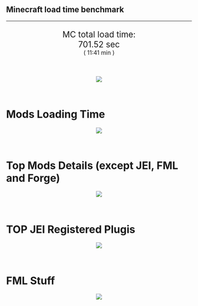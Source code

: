 ## Minecraft load time benchmark


---

<p align="center" style="font-size:160%;">
MC total load time:<br>
701.52 sec
<br>
<sup><sub>(
11:41 min
)</sub></sup>
</p>

<br>


<p align="center">
<img src="https://quickchart.io/chart?w=400&h=30&c={
  type: 'horizontalBar',
  data: {
    datasets: [
      {label:      'MODS:', data: [453.50]},
      {label: 'FML stuff:', data: [248.01]}
    ]
  },
  options: {
    scales: {
      xAxes: [{display: false,stacked: true}],
      yAxes: [{display: false,stacked: true}],
    },
    elements: {rectangle: {borderWidth: 2}},
    legend: {display: false,},
    plugins: {datalabels: {color: 'white',formatter: (value, context) =>
      [context.dataset.label, value].join(' ')
    }}
  }
}"/>
</p>

<br>

# Mods Loading Time
<p align="center">
<img src="https://quickchart.io/chart?w=400&h=300&c={
  type: 'outlabeledPie',
  options: {
    cutoutPercentage: 25,
    plugins: {
      legend: !1,
      outlabels: {
        stretch: 5,
        padding: 1,
        text: (v,i)=>[
          v.labels[v.dataIndex],' ',
          (v.percent*1000|0)/10,
          String.fromCharCode(37)].join('')
      }
    }
  },
  data: {...
`
3e76ba  19.83s Just Enough Items;
386AA7  31.55s Just Enough Items (Plugins);
386AA7  29.03s Just Enough Items (Ingredient Filter);
8c2ccd  19.46s Immersive Engineering;
516fa8  18.80s Ender IO;
5161a8   6.29s CraftTweaker2;
495797  11.58s CraftTweaker2 (Script Loading);
214d9e  16.14s Minecraft Forge;
176e43  13.95s Thaumic Additions: Reconstructed;
a651a8  11.75s IndustrialCraft 2;
8f3087  11.72s Forge Mod Loader;
813e81   8.20s OpenComputers;
538f30   8.03s Animania;
8f304e   7.97s Astral Sorcery;
7c813e   7.64s Thaumcraft;
8f6c30   5.35s Dynamic Surroundings;
6e175e   5.13s Recurrent Complex;
213664   5.08s Forestry;
9e2174   4.78s Tinkers' Construct;
436e17   4.34s Integrated Dynamics;
308f53   4.01s Village Names;
6e3a17   3.82s Quark;
a86e51   3.73s Extra Utilities 2;
444444 103.59s 53 Other mods;
333333  89.91s 329 'Fast' mods (load 1.0s - 0.1s);
222222   1.82s 36 'Instant' mods (load %3C 0.1s)
`
    .split(';').reduce((a, l) => {
      l.match(/(\w{6}) *(\d*\.\d*)s (.*)/)
      .slice(1).map((a, i) => [[String.fromCharCode(35),a].join(''), parseFloat(a), a][i])
      .forEach((s, i) => 
        [a.datasets[0].backgroundColor, a.datasets[0].data, a.labels][i].push(s)
      );
      return a
    }, {
      labels: [],
      datasets: [{
        backgroundColor: [],
        data: [],
        borderColor: 'rgba(22,22,22,0.3)',
        borderWidth: 1
      }]
    })
  }
}"/>
</p>

<br>

# Top Mods Details (except JEI, FML and Forge)
<p align="center">
<img src="https://quickchart.io/chart?w=400&h=450&c={
  options: {
    scales: {
      xAxes: [{stacked: true}],
      yAxes: [{stacked: true}],
    },
    plugins: {
      datalabels: {
        anchor: 'end',
        align: 'top',
        color: 'white',
        backgroundColor: 'rgba(46, 140, 171, 0.6)',
        borderColor: 'rgba(41, 168, 194, 1.0)',
        borderWidth: 0.5,
        borderRadius: 3,
        padding: 0,
        font: {size:10},
        formatter: (v,ctx) => 
          ctx.datasetIndex!=ctx.chart.data.datasets.length-1 ? null
            : [((ctx.chart.data.datasets.reduce((a,b)=>a- -b.data[ctx.dataIndex],0)*10)|0)/10,'s'].join('')
      },
      colorschemes: {
        scheme: 'office.Damask6'
      }
    }
  },
  type: 'bar',
  data: {...(() => {
    let a = { labels: [], datasets: [] };
`
1: Construction;
2: Loading Resources;
3: PreInitialization;
4: Initialization;
5: InterModComms$IMC;
6: PostInitialization;
7: LoadComplete;
8: ModIdMapping
`
    .split(';')
      .map(l => l.match(/\d: (.*)/).slice(1))
      .forEach(([name]) => a.datasets.push({ label: name, data: [] }));
`
                                     1      2      3      4      5      6      7      8  ;
Immersive Engineering            |  0.96|  0.01|  1.25|  0.93|  0.00| 16.30|  0.02|  0.00;
Ender IO                         |  1.77|  0.02|  4.56|  0.57|  3.94|  6.84|  0.02|  1.09;
CraftTweaker2                    |  0.52|  0.00|  3.34|  0.03|  0.00| 13.88|  0.09|  0.00;
Thaumic Additions: Reconstructed |  0.20|  0.00|  0.71|  0.35|  0.00| 12.67|  0.02|  0.00;
IndustrialCraft 2                |  0.75|  0.02|  8.54|  0.97|  0.00|  1.45|  0.02|  0.00;
OpenComputers                    |  0.20|  0.02|  4.85|  2.88|  0.21|  0.02|  0.02|  0.00;
Animania                         |  0.32|  0.00|  3.34|  0.11|  0.00|  4.23|  0.02|  0.00;
Astral Sorcery                   |  0.24|  0.01|  4.99|  1.57|  0.00|  1.15|  0.02|  0.00;
Thaumcraft                       |  0.54|  0.01|  0.21|  0.47|  0.01|  6.38|  0.02|  0.00;
Dynamic Surroundings             |  0.23|  0.01|  0.23|  0.16|  0.00|  0.07|  4.65|  0.00;
Recurrent Complex                |  0.26|  0.01|  0.87|  0.89|  0.00|  3.08|  0.02|  0.00;
Forestry                         |  0.37|  0.02|  2.95|  1.21|  0.00|  0.51|  0.02|  0.00
`
    .split(';').slice(1)
      .map(l => l.split('|').map(s => s.trim()))
      .forEach(([name, ...arr], i) => {
        a.labels.push(name);
        arr.forEach((v, j) => a.datasets[j].data[i] = v)
      }); return a
  })()}
}"/>
</p>

<br>

# TOP JEI Registered Plugis
<p align="center">
<img src="https://quickchart.io/chart?w=700&c={
  options: {
    elements: { rectangle: { borderWidth: 1 } },
    legend: false
  },
  type: 'horizontalBar',
    data: {...(() => {
      let a = {
        labels: [], datasets: [{
          backgroundColor: 'rgba(0, 99, 132, 0.5)',
          borderColor: 'rgb(0, 99, 132)',
          data: []
        }]
      };
`
  4.53: crazypants.enderio.machines.integration.jei.MachinesPlugin;
  3.83: com.rwtema.extrautils2.crafting.jei.XUJEIPlugin;
  2.77: li.cil.oc.integration.jei.ModPluginOpenComputers;
  2.58: cofh.thermalexpansion.plugins.jei.JEIPluginTE;
  2.39: mezz.jei.plugins.vanilla.VanillaPlugin;
  1.67: forestry.factory.recipes.jei.FactoryJeiPlugin;
  1.64: com.buuz135.industrial.jei.JEICustomPlugin;
  1.64: jeresources.jei.JEIConfig;
  1.62: com.github.sokyranthedragon.mia.integrations.jer.JeiJerIntegration$1;
  1.09: ic2.jeiIntegration.SubModule;
  0.86: knightminer.tcomplement.plugin.jei.JEIPlugin;
  0.84: com.buuz135.thaumicjei.ThaumcraftJEIPlugin;
  0.63: mctmods.smelteryio.library.util.jei.JEI;
  0.56: nc.integration.jei.NCJEI;
  0.45: crazypants.enderio.base.integration.jei.JeiPlugin;
  4.47: Other 118 Plugins
`
        .split(';')
        .map(l => l.split(':'))
        .forEach(([time, name]) => {
          a.labels.push(name);
          a.datasets[0].data.push(time)
        })
        ; return a
    })()
  }
}"/>
</p>

<br>

# FML Stuff
<p align="center">
<img src="https://quickchart.io/chart?w=500&h=400&c={
  options: {
    rotation: Math.PI,
    cutoutPercentage: 55,
    plugins: {
      legend: !1,
      outlabels: {
        stretch: 5,
        padding: 1,
        text: (v)=>v.labels
      },
      doughnutlabel: {
        labels: [
          {
            text: 'FML stuff:',
            color: 'rgba(128, 128, 128, 0.5)',
            font: {size: 18}
          },
          {
            text: [248.01,'s'].join(''),
            color: 'rgba(128, 128, 128, 1)',
            font: {size: 22}
          }
        ]
      },
    }
  },
  type: 'outlabeledPie',
  data: {...(() => {
    let a = {
      labels: [],
      datasets: [{
        backgroundColor: [],
        data: [],
        borderColor: 'rgba(22,22,22,0.3)',
        borderWidth: 2
      }]
    };
`
993A00   2.03s Loading sounds;
994400   2.10s Loading Resource - SoundHandler;
994F00  53.60s ModelLoader: blocks;
995900  11.07s ModelLoader: items;
996300   9.83s ModelLoader: baking;
996D00   6.24s Applying remove recipe actions;
997700   6.11s Applying remove furnace recipe actions;
998200  28.96s Indexing ingredients;
444444 128.07s Other
`
    .split(';')
      .map(l => l.match(/(\w{6}) *(\d*\.\d*)s (.*)/))
      .forEach(([, col, time, name]) => {
        a.labels.push([name, ' ', time, 's'].join(''));
        a.datasets[0].data.push(parseFloat(time));
        a.datasets[0].backgroundColor.push([String.fromCharCode(35), col].join(''))
      })
      ; return a
  })()}
}"/>
</p>

<br>
